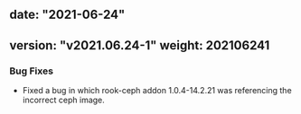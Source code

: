 date: "2021-06-24"
---
version: "v2021.06.24-1"
weight: 202106241
---

### <span class="label label-orange">Bug Fixes</span>
- Fixed a bug in which rook-ceph addon 1.0.4-14.2.21 was referencing the incorrect ceph image.